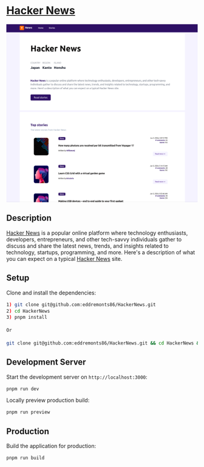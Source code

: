 # [Hacker News](https://665df4ad6ca68e1bf8c49c13--hackernews-edd.netlify.app/)

<div align="center">
 <img src="screenshot.png" alt="Resights Logo" align="center" width="620px">
</div>

## Description

[Hacker News](https://665df4ad6ca68e1bf8c49c13--hackernews-edd.netlify.app/) is a popular online platform where technology enthusiasts, developers, entrepreneurs, and other tech-savvy individuals gather to discuss and share the latest news, trends, and insights related to technology, startups, programming, and more. Here's a description of what you can expect on a typical [Hacker News](https://665df4ad6ca68e1bf8c49c13--hackernews-edd.netlify.app/) site.

## Setup

Clone and install the dependencies:

```bash
1) git clone git@github.com:eddremonts86/HackerNews.git
2) cd HackerNews
3) pnpm install

Or

git clone git@github.com:eddremonts86/HackerNews.git && cd HackerNews && pnpm install
```

## Development Server

Start the development server on `http://localhost:3000`:

```bash
pnpm run dev
```

Locally preview production build:

```bash
pnpm run preview
```

## Production

Build the application for production:

```bash
pnpm run build
```
